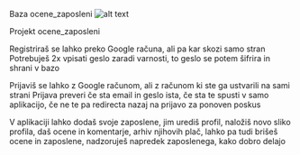 Baza ocene_zaposleni
![alt text](https://i.imgur.com/4lOVVQn.png)

Projekt ocene_zaposleni

Registriraš se lahko preko Google računa, ali pa kar skozi samo stran
Potrebuješ 2x vpisati geslo zaradi varnosti, to geslo se potem šifrira in shrani v bazo

Prijaviš se lahko z Google računom, ali z računom ki ste ga ustvarili na sami strani
Prijava preveri če sta email in geslo ista, če sta te spusti v samo aplikacijo, če ne te pa redirecta nazaj na prijavo za ponoven poskus

V aplikaciji lahko dodaš svoje zaposlene, jim urediš profil, naložiš novo sliko profila, daš ocene in komentarje, arhiv njihovih plač, lahko pa tudi brišeš ocene in zaposlene, nadzoruješ napredek zaposlenega, kako dobro delajo
